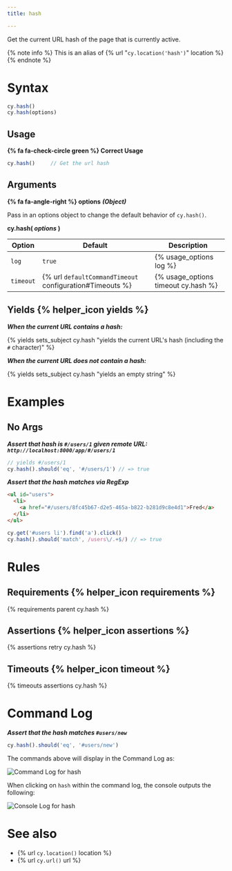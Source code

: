 ```yaml
---
title: hash

---
```


Get the current URL hash of the page that is currently active.

{% note info %}
This is an alias of {% url "`cy.location('hash')`" location %}
{% endnote %}

# Syntax

```javascript
cy.hash()
cy.hash(options)
```

## Usage

**{% fa fa-check-circle green %} Correct Usage**

```javascript
cy.hash()     // Get the url hash
```

## Arguments

**{% fa fa-angle-right %} options** ***(Object)***

Pass in an options object to change the default behavior of `cy.hash()`.

**cy.hash( *options* )**

Option | Default | Description
--- | --- | ---
`log` | `true` | {% usage_options log %}
`timeout` | {% url `defaultCommandTimeout` configuration#Timeouts %} | {% usage_options timeout cy.hash %}

## Yields {% helper_icon yields %}

***When the current URL contains a hash:***

{% yields sets_subject cy.hash "yields the current URL's hash (including the `#` character)" %}

***When the current URL does not contain a hash:***

{% yields sets_subject cy.hash "yields an empty string" %}

# Examples

## No Args

***Assert that hash is `#/users/1` given remote URL: `http://localhost:8000/app/#/users/1`***

```javascript
// yields #/users/1
cy.hash().should('eq', '#/users/1') // => true
```

***Assert that the hash matches via RegExp***

```html
<ul id="users">
  <li>
    <a href="#/users/8fc45b67-d2e5-465a-b822-b281d9c8e4d1">Fred</a>
  </li>
</ul>
```

```javascript
cy.get('#users li').find('a').click()
cy.hash().should('match', /users\/.+$/) // => true
```

# Rules

## Requirements {% helper_icon requirements %}

{% requirements parent cy.hash %}

## Assertions {% helper_icon assertions %}

{% assertions retry cy.hash %}

## Timeouts {% helper_icon timeout %}

{% timeouts assertions cy.hash %}

# Command Log

***Assert that the hash matches `#users/new`***

```javascript
cy.hash().should('eq', '#users/new')
```

The commands above will display in the Command Log as:

![Command Log for hash](/img/api/hash/test-url-hash-for-users-page.png)

When clicking on `hash` within the command log, the console outputs the following:

![Console Log for hash](/img/api/hash/hash-command-yields-url-after-hash.png)

# See also

- {% url `cy.location()` location %}
- {% url `cy.url()` url %}
